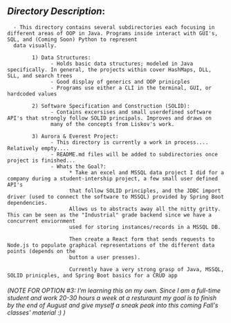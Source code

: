 ## *Directory Description*:

      - This directory contains several subdirectories each focusing in different areas of OOP in Java. Programs inside interact with GUI's, SQL, and (Coming Soon) Python to represent
      data visually.

            1) Data Structures:
                  - Holds basic data structures; modeled in Java specifically. In general, the projects within cover HashMaps, DLL, SLL, and search trees 
                  - Good display of generics and OOP prinicples
                  - Programs use either a CLI in the terminal, GUI, or hardcoded values
                  
            2) Software Specification and Construction (SOLID):
                  - Contains excersises and small userdefined software API's that strongly follow SOLID principals. Improves and draws on
                  many of the concepts from Liskov's work.
                  
            3) Aurora & Everest Project:
                  - This directory is currently a work in process.... Relatively empty....
                  - README.md files will be added to subdirectories once project is finished...
                  - Whats the Goal?:
                        * Take an excel and MSSQL data project I did for a company during a student-intership project, a few small user defined API's
                        that follow SOLID principles, and the JDBC import driver (used to connect the software to MSSQL) provided by Spring Boot dependencies. 
                        Allows us to abstracts away all the nitty gritty. This can be seen as the "Industrial" grade backend since we have a concurrent enviornment
                        used for storing instances/records in a MSSQL DB. 
                        
                        Then create a React form that sends requests to Node.js to populate graphical representations of the different data points (depends on the 
                        button a user presses).

                        Currently have a very strong grasp of Java, MSSQL, SOLID prinicples, and Spring Boot basics for a CRUD app
                        
###### (NOTE FOR OPTION #3: I'm learning this on my own. Since I am a full-time student and work 20-30 hours a week at a resturaunt my goal is to finish by the end of August and give myself a sneak peak into this coming Fall's classes' material :) ) 
